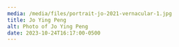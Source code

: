 ```yaml
---
media: /media/files/portrait-jo-2021-vernacular-1.jpg
title: Jo Ying Peng
alt: Photo of Jo Ying Peng
date: 2023-10-24T16:17:00-0500
---
```

